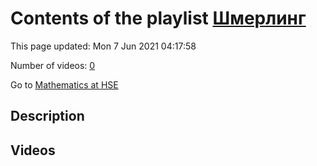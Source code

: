 # Contents of the playlist [Шмерлинг](https://www.youtube.com/playlist?list=PLq3E5oubNNoCOmM2JuY5VKY1cxWlB-b-6)

This page updated: Mon 7 Jun 2021 04:17:58

Number of videos: [0](#videos)

Go to [Mathematics at HSE](../README.md)

## Description



## Videos

